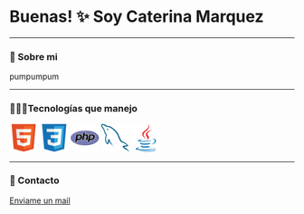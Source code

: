 #  Buenas! ✨ Soy Caterina Marquez

---

### 🌱 Sobre mi
pumpumpum

---

### 👩🏻‍💻Tecnologías que manejo

<img src="https://raw.githubusercontent.com/devicons/devicon/master/icons/html5/html5-original.svg" alt="HTML5" width="50" height="50"/>
<img src="https://raw.githubusercontent.com/devicons/devicon/master/icons/css3/css3-original.svg" alt="CSS3" width="50" height="50"/>
<img src="https://raw.githubusercontent.com/devicons/devicon/master/icons/php/php-original.svg" alt="PHP" width="50" height="50"/>
<img src="https://raw.githubusercontent.com/devicons/devicon/master/icons/mysql/mysql-original.svg" alt="MySQL" width="50" height="50"/>
<img src="https://raw.githubusercontent.com/devicons/devicon/master/icons/java/java-original.svg" alt="Java" width="50" height="50"/>



---

### 💌 Contacto
[Enviame un mail](https://mail.google.com/mail/?view=cm&fs=1&to=loumarquez149@gmail.com)


